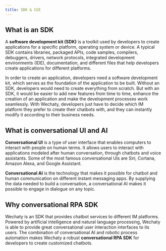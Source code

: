 ```yaml
---
title: SDK & CUI
---
```


## What is an SDK

A **software development kit (SDK)** is a toolkit used by developers to create applications for a specific platform, operating system or device. A typical SDK contains libraries, packaged APIs, code samples, compilers, debuggers, drivers, network protocols, integrated development environments (IDE), documentation, and different files that help developers create applications for different platforms.

In order to create an application, developers need a software development kit, which serves as the foundation of the application to be built. Without an SDK, developers would need to create everything from scratch. But with an SDK, it would be easier to add new features from time to time, enhance the creation of an application and make the development processes work seamlessly. With Wechaty, developers just have to decide which IM platform they prefer to create their chatbots with, and they can instantly modify it according to their business needs.

## What is conversational UI and AI

**Conversational UI** is a type of user interface that enables computers to interact with people on human terms. It allows users to interact with applications modeled after human conversation, through chatbots and voice assistants. Some of the most famous conversational UIs are Siri, Cortana, Amazon Alexa, and Google Assistant.

**Conversational AI** is the technology that makes it possible for chatbot and human communication on different instant messaging apps. By supplying the data needed to build a conversation, a conversational AI makes it possible to engage in dialogue on any topic.

## Why conversational RPA SDK

Wechaty is an SDK that provides chatbot services to different IM platforms. Powered by artificial intelligence and natural language processing, Wechaty is able to provide great conversational user interaction interfaces to its users. The combination of conversational AI and robotic process automation makes Wechaty a robust **conversational RPA SDK** for developers to create customized chatbots.
